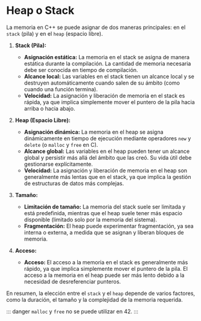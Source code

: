 # Heap o Stack

La memoria en C++ se puede asignar de dos maneras principales: en el `stack` (pila) y en el `heap` (espacio libre). 

1. **Stack (Pila):**
   - **Asignación estática:** La memoria en el stack se asigna de manera estática durante la compilación. La cantidad de memoria necesaria debe ser conocida en tiempo de compilación.
   - **Alcance local:** Las variables en el stack tienen un alcance local y se destruyen automáticamente cuando salen de su ámbito (como cuando una función termina).
   - **Velocidad:** La asignación y liberación de memoria en el stack es rápida, ya que implica simplemente mover el puntero de la pila hacia arriba o hacia abajo.

2. **Heap (Espacio Libre):**
   - **Asignación dinámica:** La memoria en el heap se asigna dinámicamente en tiempo de ejecución mediante operadores `new` y `delete` (o `malloc` y `free` en C).
   - **Alcance global:** Las variables en el heap pueden tener un alcance global y persistir más allá del ámbito que las creó. Su vida útil debe gestionarse explícitamente.
   - **Velocidad:** La asignación y liberación de memoria en el heap son generalmente más lentas que en el stack, ya que implica la gestión de estructuras de datos más complejas.

3. **Tamaño:**
   - **Limitación de tamaño:** La memoria del stack suele ser limitada y está predefinida, mientras que el heap suele tener más espacio disponible (limitado solo por la memoria del sistema).
   - **Fragmentación:** El heap puede experimentar fragmentación, ya sea interna o externa, a medida que se asignan y liberan bloques de memoria.

4. **Acceso:**
   - **Acceso:** El acceso a la memoria en el stack es generalmente más rápido, ya que implica simplemente mover el puntero de la pila. El acceso a la memoria en el heap puede ser más lento debido a la necesidad de desreferenciar punteros.

En resumen, la elección entre el `stack` y el `heap` depende de varios factores, como la duración, el tamaño y la complejidad de la memoria requerida. 

::: danger `malloc` y `free` no se puede utilizar en 42.
:::